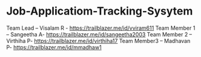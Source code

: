 # Job-Applicatiom-Tracking-Sysytem

Team Lead – Visalam R - https://trailblazer.me/id/vviram611
Team Member 1 – Sangeetha A- https://trailblazer.me/id/sangeetha2003
Team Member 2 – Virthiha P- https://trailblazer.me/id/virthiha17
Team Member3 – Madhavan P- https://trailblazer.me/id/mmadhaw1
